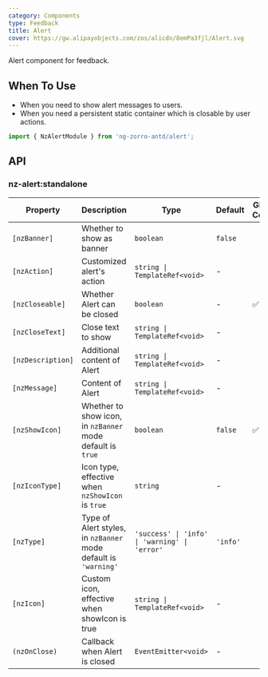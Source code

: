 ```yaml
---
category: Components
type: Feedback
title: Alert
cover: https://gw.alipayobjects.com/zos/alicdn/8emPa3fjl/Alert.svg
---
```


Alert component for feedback.

## When To Use

- When you need to show alert messages to users.
- When you need a persistent static container which is closable by user actions.

```ts
import { NzAlertModule } from 'ng-zorro-antd/alert';
```

## API

### nz-alert:standalone

| Property | Description | Type | Default | Global Config |
| -------- | ----------- | ---- | ------- | ------------- |
| `[nzBanner]` | Whether to show as banner | `boolean` | `false` |
| `[nzAction]` | Customized alert's action | `string \| TemplateRef<void>` | - |
| `[nzCloseable]` | Whether Alert can be closed | `boolean` | - | ✅ |
| `[nzCloseText]` | Close text to show | `string \| TemplateRef<void>` | - |
| `[nzDescription]` | Additional content of Alert | `string \| TemplateRef<void>` | - |
| `[nzMessage]` | Content of Alert | `string \| TemplateRef<void>` | - |
| `[nzShowIcon]` | Whether to show icon, in `nzBanner` mode default is `true` | `boolean` | `false` | ✅ |
| `[nzIconType]` | Icon type, effective when `nzShowIcon` is `true` | `string` | - |
| `[nzType]` | Type of Alert styles, in `nzBanner` mode default is `'warning'` | `'success' \| 'info' \| 'warning' \| 'error'` | `'info'` |
| `[nzIcon]` | Custom icon, effective when showIcon is true | `string \| TemplateRef<void>` | - |
| `(nzOnClose)` | Callback when Alert is closed | `EventEmitter<void>` | - |
